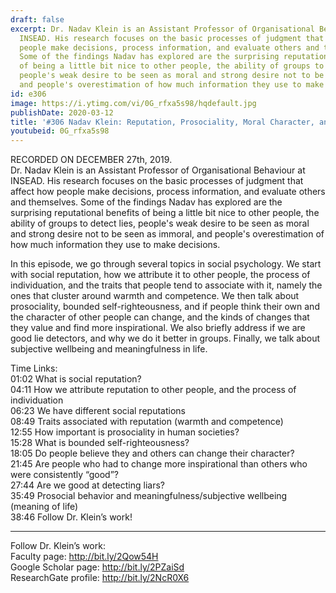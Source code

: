```yaml
---
draft: false
excerpt: Dr. Nadav Klein is an Assistant Professor of Organisational Behaviour at
  INSEAD. His research focuses on the basic processes of judgment that affect how
  people make decisions, process information, and evaluate others and themselves.
  Some of the findings Nadav has explored are the surprising reputational benefits
  of being a little bit nice to other people, the ability of groups to detect lies,
  people's weak desire to be seen as moral and strong desire not to be seen as immoral,
  and people's overestimation of how much information they use to make decisions.
id: e306
image: https://i.ytimg.com/vi/0G_rfxa5s98/hqdefault.jpg
publishDate: 2020-03-12
title: '#306 Nadav Klein: Reputation, Prosociality, Moral Character, and Lie Detection'
youtubeid: 0G_rfxa5s98
---
```

RECORDED ON DECEMBER 27th, 2019.  
Dr. Nadav Klein is an Assistant Professor of Organisational Behaviour at INSEAD. His research focuses on the basic processes of judgment that affect how people make decisions, process information, and evaluate others and themselves. Some of the findings Nadav has explored are the surprising reputational benefits of being a little bit nice to other people, the ability of groups to detect lies, people's weak desire to be seen as moral and strong desire not to be seen as immoral, and people's overestimation of how much information they use to make decisions.

In this episode, we go through several topics in social psychology. We start with social reputation, how we attribute it to other people, the process of individuation, and the traits that people tend to associate with it, namely the ones that cluster around warmth and competence. We then talk about prosociality, bounded self-righteousness, and if people think their own and the character of other people can change, and the kinds of changes that they value and find more inspirational. We also briefly address if we are good lie detectors, and why we do it better in groups. Finally, we talk about subjective wellbeing and meaningfulness in life. 

Time Links:  
01:02  What is social reputation?  
04:11  How we attribute reputation to other people, and the process of individuation  
06:23  We have different social reputations   
08:49  Traits associated with reputation (warmth and competence)  
12:55  How important is prosociality in human societies?   
15:28  What is bounded self-righteousness?  
18:05  Do people believe they and others can change their character?  
21:45  Are people who had to change more inspirational than others who were consistently “good”?  
27:44  Are we good at detecting liars?  
35:49  Prosocial behavior and meaningfulness/subjective wellbeing (meaning of life)  
38:46  Follow Dr. Klein’s work!

---

Follow Dr. Klein’s work:  
Faculty page: http://bit.ly/2Qow54H  
Google Scholar page: http://bit.ly/2PZaiSd  
ResearchGate profile: http://bit.ly/2NcR0X6
